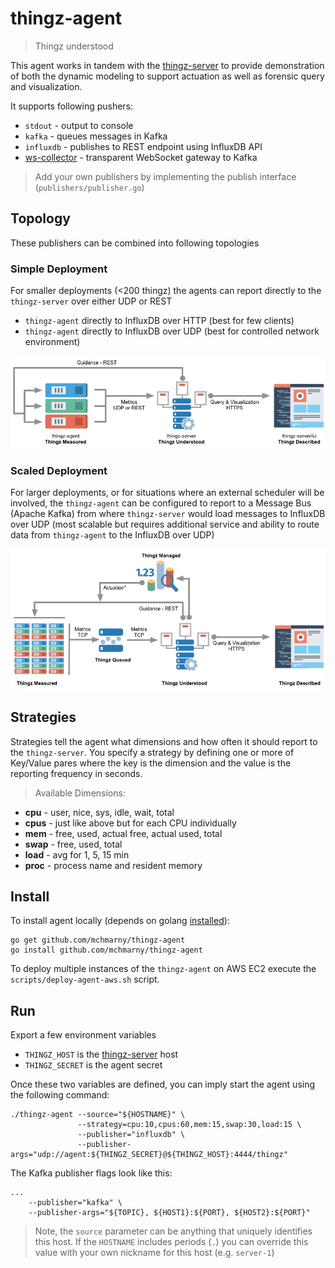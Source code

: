 # thingz-agent

> Thingz understood

This agent works in tandem with the [thingz-server](https://github.com/mchmarny/thingz-server) to provide demonstration of both the dynamic modeling to support actuation as well as forensic query and visualization.

It supports following pushers: 

* `stdout` - output to console
* `kafka` - queues messages in Kafka 
* `influxdb` - publishes to REST endpoint using InfluxDB API
* [ws-collector](https://github.com/cloudfoundry-community/ws-collector) - transparent WebSocket gateway to Kafka

> Add your own publishers by implementing the publish interface (`publishers/publisher.go`)

## Topology

These publishers can be combined into following topologies

### Simple Deployment

For smaller deployments (<200 thingz) the agents can report directly to the `thingz-server` over either UDP or REST

* `thingz-agent` directly to InfluxDB over HTTP (best for few clients)
* `thingz-agent` directly to InfluxDB over UDP (best for controlled network environment)

![image](./images/thingz-simple.png)

### Scaled Deployment

For larger deployments, or for situations where an external scheduler will be involved, the `thingz-agent` can be configured to report to a Message Bus (Apache Kafka) from where `thingz-server` would load messages to InfluxDB over UDP (most scalable but requires additional service and ability to route data from `thingz-agent` to the InfluxDB over UDP)

![image](./images/thingz-scaled.png)


## Strategies 

Strategies tell the agent what dimensions and how often it should report to the `thingz-server`. You specify a strategy by defining one or more of Key/Value pares where the key is the dimension and the value is the reporting frequency in seconds.

> Available Dimensions:


* **cpu**  - user, nice, sys, idle, wait, total
* **cpus** - just like above but for each CPU individually
* **mem**  - free, used, actual free, actual used, total
* **swap** - free, used, total
* **load** - avg for 1, 5, 15 min
* **proc** - process name and resident memory

## Install

To install agent locally (depends on golang [installed](http://golang.org/doc/install)):

```
go get github.com/mchmarny/thingz-agent
go install github.com/mchmarny/thingz-agent
```

To deploy multiple instances of the `thingz-agent` on AWS EC2 execute the `scripts/deploy-agent-aws.sh` script.

## Run

Export a few environment variables

* `THINGZ_HOST` is the [thingz-server](https://github.com/mchmarny/thingz-server) host
* `THINGZ_SECRET` is the agent secret 

Once these two variables are defined, you can imply start the agent using the following command: 


```
./thingz-agent --source="${HOSTNAME}" \
               --strategy=cpu:10,cpus:60,mem:15,swap:30,load:15 \
               --publisher="influxdb" \
               --publisher-args="udp://agent:${THINGZ_SECRET}@${THINGZ_HOST}:4444/thingz" 
```                  

The Kafka publisher flags look like this:

```
...
    --publisher="kafka" \
    --publisher-args="${TOPIC}, ${HOST1}:${PORT}, ${HOST2}:${PORT}"
```               

> Note, the `source` parameter can be anything that uniquely identifies this host. If the `HOSTNAME` includes periods (`.`) you can override this value with your own nickname for this host (e.g. `server-1`)



